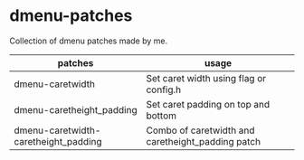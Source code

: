 # dmenu-patches
Collection of dmenu patches made by me.


| patches                               | usage
|---------------------------------------|----------------------------------------
| dmenu-caretwidth                      | Set caret width using flag or config.h
| dmenu-caretheight_padding             | Set caret padding on top and bottom
| dmenu-caretwidth-caretheight_padding  | Combo of caretwidth and caretheight_padding patch
